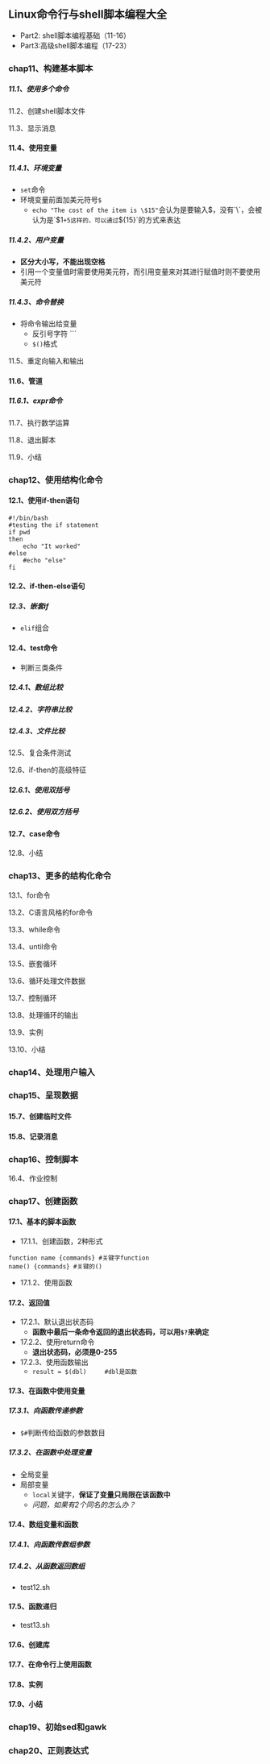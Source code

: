 ## Linux命令行与shell脚本编程大全

+ Part2: shell脚本编程基础（11-16）
+ Part3:高级shell脚本编程（17-23）

### chap11、构建基本脚本

##### 11.1、使用多个命令

11.2、创建shell脚本文件

11.3、显示消息

#### 11.4、使用变量

##### 11.4.1、环境变量

+ `set`命令
+ 环境变量前面加美元符号`$`
  + `echo "The cost of the item is \$15"`会认为是要输入$，没有`\`，会被认为是`$1`+5这样的，可以通过`${15}`的方式来表达

##### 11.4.2、用户变量

+ **区分大小写，不能出现空格**
+ 引用一个变量值时需要使用美元符，而引用变量来对其进行赋值时则不要使用美元符

##### 11.4.3、命令替换

+ 将命令输出给变量
  + 反引号字符 ```
  + `$()`格式

11.5、重定向输入和输出

#### 11.6、管道

##### 11.6.1、expr命令

11.7、执行数学运算

11.8、退出脚本

11.9、小结

### chap12、使用结构化命令

#### 12.1、使用if-then语句

```shell
#!/bin/bash
#testing the if statement
if pwd
then
	echo "It worked"
#else
	#echo "else"
fi
```



#### 12.2、if-then-else语句

##### 12.3、嵌套if

+ `elif`组合

#### 12.4、test命令

+ 判断三类条件

##### 12.4.1、数组比较

##### 12.4.2、字符串比较

##### 12.4.3、文件比较

12.5、复合条件测试

12.6、if-then的高级特征

##### 12.6.1、使用双括号

##### 12.6.2、使用双方括号

#### 12.7、case命令

12.8、小结

### chap13、更多的结构化命令

13.1、for命令

13.2、C语言风格的for命令

13.3、while命令

13.4、until命令

13.5、嵌套循环

13.6、循环处理文件数据

13.7、控制循环

13.8、处理循环的输出

13.9、实例

13.10、小结

### chap14、处理用户输入

### chap15、呈现数据

#### 15.7、创建临时文件

#### 15.8、记录消息

### chap16、控制脚本

16.4、作业控制

### chap17、创建函数

#### 17.1、基本的脚本函数

+ 17.1.1、创建函数，2种形式

```shell
function name {commands} #关键字function
name() {commands} #关键的()
```



+ 17.1.2、使用函数

#### 17.2、返回值

+ 17.2.1、默认退出状态码
  + **函数中最后一条命令返回的退出状态码，可以用`$?`来确定**
+ 17.2.2、使用return命令
  + **退出状态码，必须是0-255**
+ 17.2.3、使用函数输出
  + `result = $(dbl)	 #dbl是函数`

#### 17.3、在函数中使用变量

##### 17.3.1、向函数传递参数

+ `$#`判断传给函数的参数数目

##### 17.3.2、在函数中处理变量

+ 全局变量
+ 局部变量
  + `local`关键字，**保证了变量只局限在该函数中**
  + *问题，如果有2个同名的怎么办？*

#### 17.4、数组变量和函数

##### 17.4.1、向函数传数组参数

##### 17.4.2、从函数返回数组

+ test12.sh

#### 17.5、函数递归

+ test13.sh

#### 17.6、创建库

#### 17.7、在命令行上使用函数

#### 17.8、实例

#### 17.9、小结

### chap19、初始sed和gawk

### chap20、正则表达式